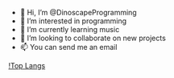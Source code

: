 - 👋 Hi, I’m @DinoscapeProgramming
- 👀 I’m interested in programming
- 🌱 I’m currently learning music
- 💞️ I’m looking to collaborate on new projects
- 📫 You can send me an email

[!Top Langs](https://github-readme-stats.vercel.app/api/top-langs/?username=anuraghazra)
